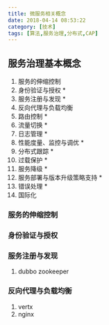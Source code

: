 ```yaml
---
title: 微服务相关概念
date: 2018-04-14 08:53:22
category: [技术]
tags: [算法,服务治理,分布式,CAP]
---
```


## 服务治理基本概念

1. 服务的伸缩控制
2. 身份验证与授权 *
3. 服务注册与发现 *
4. 反向代理与负载均衡
5. 路由控制 *
6. 流量切换 *
7. 日志管理 *
8. 性能度量、监控与调优 *
9. 分布式跟踪 *
10. 过载保护 *
11. 服务降级 *
12. 服务部署与版本升级策略支持 *
13. 错误处理 *
14. 国际化


### 服务的伸缩控制

### 身份验证与授权

### 服务注册与发现
1. dubbo zookeeper

### 反向代理与负载均衡

1. vertx
2. nginx

